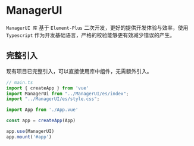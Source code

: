 # ManagerUI

<code>ManagerUI 库</code> 基于 `Element-Plus` 二次开发，更好的提供开发体验与效率，使用 `Typescript` 作为开发基础语言，严格的校验能够更有效减少错误的产生。

## 完整引入

现有项目已完整引入，可以直接使用库中组件，无需额外引入。

```typescript
// main.ts
import { createApp } from 'vue'
import ManagerUi from "../ManagerUI/es/index";
import "../ManagerUI/es/style.css";

import App from './App.vue'

const app = createApp(App)

app.use(ManagerUI)
app.mount('#app')
```
